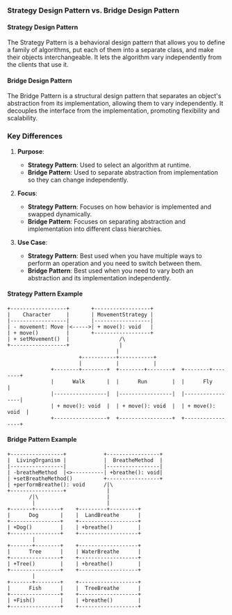 ### Strategy Design Pattern vs. Bridge Design Pattern

#### Strategy Design Pattern
The Strategy Pattern is a behavioral design pattern that allows you to define a family of algorithms, put each of them into a separate class, and make their objects interchangeable. It lets the algorithm vary independently from the clients that use it.

#### Bridge Design Pattern
The Bridge Pattern is a structural design pattern that separates an object's abstraction from its implementation, allowing them to vary independently. It decouples the interface from the implementation, promoting flexibility and scalability.

### Key Differences
1. **Purpose**:
   - **Strategy Pattern**: Used to select an algorithm at runtime.
   - **Bridge Pattern**: Used to separate abstraction from implementation so they can change independently.

2. **Focus**:
   - **Strategy Pattern**: Focuses on how behavior is implemented and swapped dynamically.
   - **Bridge Pattern**: Focuses on separating abstraction and implementation into different class hierarchies.

3. **Use Case**:
   - **Strategy Pattern**: Best used when you have multiple ways to perform an operation and you need to switch between them.
   - **Bridge Pattern**: Best used when you need to vary both an abstraction and its implementation independently.

#### Strategy Pattern Example

```
+------------------+       +------------------+
|    Character     |       | MovementStrategy |
|------------------|       |------------------|
| - movement: Move |<----->| + move(): void   |
| + move()         |       +------------------+
| + setMovement()  |                /\
+------------------+                |
                                   |
                       +-----------+-----------+
                       |           |           |
              +--------+--------+  +--------+--------+  +--------+--------+
              |      Walk       |  |      Run        |  |      Fly        |
              |-----------------|  |-----------------|  |-----------------|
              | + move(): void  |  | + move(): void  |  | + move(): void  |
              +-----------------+  +-----------------+  +-----------------+
```

#### Bridge Pattern Example

```
+-----------------+            +-----------------+
|  LivingOrganism |            |  BreatheMethod  |
|-----------------|            |-----------------|
| -breatheMethod  |<>----------| +breathe(): void|
| +setBreatheMethod()          +-----------------+
| +performBreathe(): void      /|\
+-----------------+             |
       /|\                      |
        |                       |
+-------+--------+    +---------+---------+
|      Dog       |    |  LandBreathe      |
+----------------+    +-------------------+
| +Dog()         |    | +breathe()        |
+----------------+    +-------------------+
        |
+-------+--------+    +-------------------+
|      Tree      |    | WaterBreathe      |
+----------------+    +-------------------+
| +Tree()        |    | +breathe()        |
+----------------+    +-------------------+
        |
+-------+--------+    +-------------------+
|      Fish      |    |  TreeBreathe      |
+----------------+    +-------------------+
| +Fish()        |    | +breathe()        |
+----------------+    +-------------------+
```

